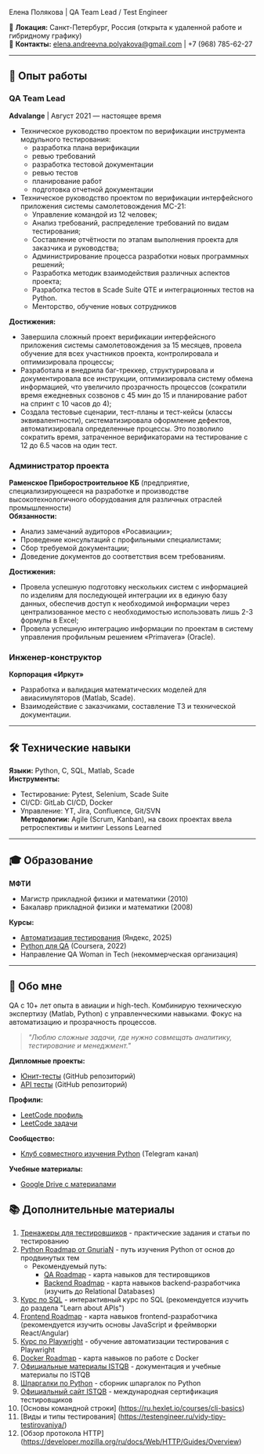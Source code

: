 Елена Полякова | QA Team Lead / Test Engineer

📍 **Локация:** Санкт-Петербург, Россия (открыта к удаленной работе и гибридному графику)  
📧 **Контакты:** [elena.andreevna.polyakova@gmail.com](mailto:elena.andreevna.polyakova@gmail.com) | +7 (968) 785-62-27  

---

## 🚀 Опыт работы

### **QA Team Lead**  
**Advalange** | Август 2021 — настоящее время  
- Техническое руководство проектом по верификации инструмента модульного тестирования:
  - разработка плана верификации
  - ревью требований
  - разработка тестовой документации
  - ревью тестов
  - планирование работ
  - подготовка отчетной документации
- Техническое руководство проектом по верификации интерфейсного приложения системы самолетовождения МС-21:
  - Управление командой из 12 человек;
  - Анализ требований, распределение требований по видам тестирования;
  - Составление отчётности по этапам выполнения проекта для заказчика и руководства;
  - Администрирование процесса разработки новых программных решений;
  - Разработка методик взаимодействия различных аспектов проекта;
  - Разработка тестов в Scade Suite QTE и интеграционных тестов на Python.
  - Менторство, обучение новых сотрудников

**Достижения:**
- Завершила сложный проект верификации интерфейсного приложения системы самолетовождения за 15 месяцев, провела обучение для всех участников проекта, контролировала и оптимизировала процессы;
- Разработала и внедрила баг-треккер, структурировала и документировала все инструкции, оптимизировала систему обмена информацией, что увеличило прозрачность процессов (сократили время ежедневных созвонов с 45 мин до 15 и планирование работ на спринт с 10 часов до 4);
- Создала тестовые сценарии, тест-планы и тест-кейсы (классы эквивалентности), систематизировала оформление дефектов, автоматизировала определенные процессы. Это позволило сократить время, затраченное верификаторами на тестирование с 12 до 6.5 часов на один тест.

### **Администратор проекта**  
**Раменское Приборостроительное КБ** (предприятие, специализирующееся на разработке и производстве высокотехнологичного оборудования для различных отраслей промышленности)  
**Обязанности:**
- Анализ замечаний аудиторов «Росавиации»;
- Проведение консультаций с профильными специалистами;
- Сбор требуемой документации;
- Доведение документов до соответствия всем требованиям.

**Достижения:**
- Провела успешную подготовку нескольких систем с информацией по изделиям для последующей интеграции их в единую базу данных, обеспечив доступ к необходимой информации через централизованное место с необходимостью использовать лишь 2-3 формулы в Excel;
- Провела успешную интеграцию информации по проектам в систему управления профильным решением «Primavera» (Oracle).

### **Инженер-конструктор**  
**Корпорация «Иркут»**  
- Разработка и валидация математических моделей для авиасимуляторов (Matlab, Scade).  
- Взаимодействие с заказчиками, составление ТЗ и технической документации.  

---

## 🛠 Технические навыки  
**Языки:** Python, C, SQL, Matlab, Scade  
**Инструменты:**  
- Тестирование: Pytest, Selenium, Scade Suite  
- CI/CD: GitLab CI/CD, Docker  
- Управление: YT, Jira, Confluence, Git/SVN  
**Методологии:** Agile (Scrum, Kanban), на своих проектах ввела ретроспективы и митинг Lessons Learned  

---

## 🎓 Образование  
**МФТИ**  
- Магистр прикладной физики и математики (2010)  
- Бакалавр прикладной физики и математики (2008)  

**Курсы:**  
- [Автоматизация тестирования](https://practicum.yandex.ru/) (Яндекс, 2025)  
- [Python для QA](https://www.coursera.org/) (Coursera, 2022)  
- Направление QA Woman in Tech (некоммерческая организация)  

---

## 💬 Обо мне  
QA с 10+ лет опыта в авиации и high-tech. Комбинирую техническую экспертизу (Matlab, Python) с управленческими навыками. Фокус на автоматизацию и прозрачность процессов.  

> *"Люблю сложные задачи, где нужно совмещать аналитику, тестирование и менеджмент."*

**Дипломные проекты:**
- [Юнит-тесты](https://github.com/ElenaPolyakovaQA/Diplom_1) (GitHub репозиторий)
- [API тесты](https://github.com/ElenaPolyakovaQA/Diplom_2) (GitHub репозиторий)

**Профили:**
- [LeetCode профиль](https://leetcode.com/u/Elena_Polyakova/)
- [LeetCode задачи](https://leetcode.com/problemset/)

**Сообщество:**
- [Клуб совместного изучения Python](https://t.me/+nwyyReiknT4zYTQy) (Telegram канал)

**Учебные материалы:**
- [Google Drive с материалами](https://drive.google.com/drive/folders/1DxV3DZrZ_y2DMwL1I2d_8gJawEVNtD14)

## 📚 Дополнительные материалы

1. [Тренажеры для тестировщиков](https://rusau.net/articles#!/tfeeds/854445515741/c/Тренажеры) - практические задания и статьи по тестированию
2. [Python Roadmap от GnuriaN](https://github.com/GnuriaN/Python-Roadmap) - путь изучения Python от основ до продвинутых тем
   - Рекомендуемый путь: 
     - [QA Roadmap](https://roadmap.sh/qa) - карта навыков для тестировщиков
     - [Backend Roadmap](https://roadmap.sh/backend) - карта навыков backend-разработчика (изучить до Relational Databases)
3. [Курс по SQL](https://stepik.org/course/63054) - интерактивный курс по SQL (рекомендуется изучить до раздела "Learn about APIs")
4. [Frontend Roadmap](https://roadmap.sh/frontend) - карта навыков frontend-разработчика (рекомендуется изучить основы JavaScript и фреймворки React/Angular)
5. [Курс по Playwright](https://stepik.org/course/128626/promo) - обучение автоматизации тестирования с Playwright
6. [Docker Roadmap](https://roadmap.sh/docker) - карта навыков по работе с Docker
7. [Официальные материалы ISTQB](https://www.rstqb.org/ru/istqb-downloads.html) - документация и учебные материалы по ISTQB
8. [Шпаргалки по Python](https://cheatsheets.zip/python) - сборник шпаргалок по Python
9. [Официальный сайт ISTQB](https://www.istqb.org/) - международная сертификация тестировщиков
10. [Основы командной строки] (https://ru.hexlet.io/courses/cli-basics)
11. [Виды и типы тестирования] (https://testengineer.ru/vidy-tipy-testirovaniya/)
12. [Обзор протокола HTTP] (https://developer.mozilla.org/ru/docs/Web/HTTP/Guides/Overview)

```
